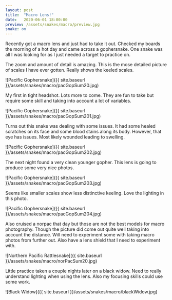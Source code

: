 ```yaml
---
layout: post
title:  "Macro Lens!"
date:   2020-06-01 18:00:00
preview: /assets/snakes/macro/preview.jpg
snake: on
---
```


Recently got a macro lens and just had to take it out. Checked my boards the morning of a hot day and came across a gophersnake. One snake was all I was looking for as I just needed a target to practice on.

The zoom and amount of detail is amazing. This is the mose detailed picture of scales I have ever gotten. Really shows the keeled scales. 

![Pacific Gophersnake]({{ site.baseurl }}/assets/snakes/macro/pacGopSum20.jpg)

My first in tight headshot. Lots more to come. They are fun to take but require some skill and taking into account a lot of variables.

![Pacific Gophersnake]({{ site.baseurl }}/assets/snakes/macro/pacGopSum201.jpg)

Turns out this snake was dealing with some issues. It had some healed scratches on its face and some blood stains along its body. However, that eye has issues. Most likely wounded leading to swelling.

![Pacific Gophersnake]({{ site.baseurl }}/assets/snakes/macro/pacGopSum202.jpg)

The next night found a very clean younger gopher. This lens is going to produce some very nice photos. 

![Pacific Gophersnake]({{ site.baseurl }}/assets/snakes/macro/pacGopSum203.jpg)

Seems like smaller scales show less distinctive keeling. Love the lighting in this photo.

![Pacific Gophersnake]({{ site.baseurl }}/assets/snakes/macro/pacGopSum204.jpg)

Also cruised a norpac that day but those are not the best models for macro photography. Though the picture did come out quite well taking into account the distance. Will need to experiment some with taking macro photos from further out. Also have a lens shield that I need to experiment with.

![Northern Pacific Rattlesnake]({{ site.baseurl }}/assets/snakes/macro/norPacSum20.jpg)

Little practice taken a couple nights later on a black widow. Need to really understand lighting when using the lens. Also my focusing skills could use some work.

![Black Widow]({{ site.baseurl }}/assets/snakes/macro/blackWidow.jpg)
